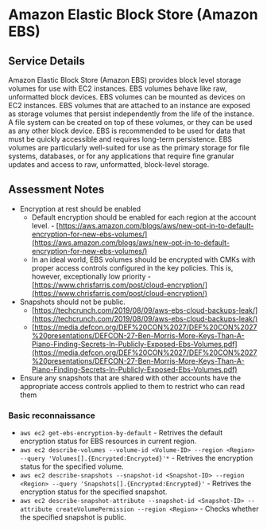 # Amazon Elastic Block Store (Amazon EBS)

## Service Details

Amazon Elastic Block Store (Amazon EBS) provides block level storage volumes for use with EC2 instances. EBS volumes behave like raw, unformatted block devices. EBS volumes can be mounted as devices on EC2 instances. EBS volumes that are attached to an instance are exposed as storage volumes that persist independently from the life of the instance. A file system can be created on top of these volumes, or they can be used as any other block device.
EBS is recommended to be used for data that must be quickly accessible and requires long-term persistence. EBS volumes are particularly well-suited for use as the primary storage for file systems, databases, or for any applications that require fine granular updates and access to raw, unformatted, block-level storage.

## Assessment Notes
* Encryption at rest should be enabled
  * Default encryption should be enabled for each region at the account level. - [https://aws.amazon.com/blogs/aws/new-opt-in-to-default-encryption-for-new-ebs-volumes/](https://aws.amazon.com/blogs/aws/new-opt-in-to-default-encryption-for-new-ebs-volumes/)
  * In an ideal world, EBS volumes should be encrypted with CMKs with proper access controls configured in the key policies. This is, however, exceptionally low priority - [https://www.chrisfarris.com/post/cloud-encryption/](https://www.chrisfarris.com/post/cloud-encryption/)
* Snapshots should not be public.
  *  [https://techcrunch.com/2019/08/09/aws-ebs-cloud-backups-leak/](https://techcrunch.com/2019/08/09/aws-ebs-cloud-backups-leak/)
  *  [https://media.defcon.org/DEF%20CON%2027/DEF%20CON%2027%20presentations/DEFCON-27-Ben-Morris-More-Keys-Than-A-Piano-Finding-Secrets-In-Publicly-Exposed-Ebs-Volumes.pdf](https://media.defcon.org/DEF%20CON%2027/DEF%20CON%2027%20presentations/DEFCON-27-Ben-Morris-More-Keys-Than-A-Piano-Finding-Secrets-In-Publicly-Exposed-Ebs-Volumes.pdf)
* Ensure any snapshots that are shared with other accounts have the appropriate access controls applied to them to restrict who can read them

### Basic reconnaissance

* `aws ec2 get-ebs-encryption-by-default` - Retrives the default encryption status for EBS resources in current region.
* `aws ec2 describe-volumes --volume-id <Volume-ID> --region <Region> --query 'Volumes[].{Encrypted:Encrypted}'*` - Retrives the encryption status for the specified volume.
* `aws ec2 describe-snapshots --snapshot-id <Snapshot-ID> --region <Region> --query 'Snapshots[].{Encrypted:Encrypted}'` - Retrives the encryption status for the specified snapshot.
* `aws ec2 describe-snapshot-attribute --snapshot-id <Snapshot-ID> --attribute createVolumePermission --region <Region>` - Checks whether the specified snapshot is public.
